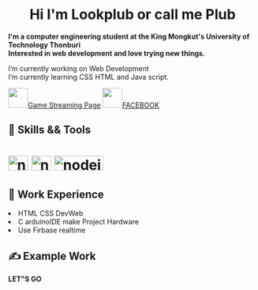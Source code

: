 <h1 align="center"> <b> Hi  I'm Lookplub or call me Plub </b>
</h1>

<p align="left"> <b>        I'm a computer engineering student at the King Mongkut's University of Technology Thonburi <br />Interested in web development and love trying new things. </b></p>

<p align="left"> I’m currently working on Web Development <br /> I’m currently learning CSS HTML and Java script.</p>
<a href="https://www.facebook.com/P-lub-Gaming-102563579143297" class="text-center"><img src="https://upload.wikimedia.org/wikipedia/commons/thumb/f/fe/Video-Game-Controller-Icon-IDV-green.svg/1024px-Video-Game-Controller-Icon-IDV-green.svg.png" alt=""width="40" height="40">Game Streaming Page</a>
<a href="https://www.facebook.com/profile.php?id=100017935664780" class="text-center">
<img src="https://cdn3.iconfinder.com/data/icons/free-social-icons/67/facebook_circle_color-512.png" alt=""width="40" height="40">FACEBOOK</a>   

<h2 align="left"> 🔧 Skills && Tools </h2>

<h1 align="left" dir="auto">
<a href="https://www.arduino.cc" rel="nofollow"> 
    <img src="https://upload.wikimedia.org/wikipedia/commons/thumb/8/87/Arduino_Logo.svg/1024px-Arduino_Logo.svg.png" alt="nodejs" width="40" height="30" style="max-width: 100%;"></a>
<a href="https://code.visualstudio.com" rel="nofollow"> 
    <img src="https://cdn.icon-icons.com/icons2/2107/PNG/512/file_type_vscode_icon_130084.png" alt="nodejs" width="40" height="30" style="max-width: 100%;"></a>  
<a href="https://console.firebase.google.com" rel="nofollow"> 
    <img src="https://upload.wikimedia.org/wikipedia/commons/thumb/3/37/Firebase_Logo.svg/1280px-Firebase_Logo.svg.png" alt="nodejs" width="100" height="30" style="max-width: 100%;"></a>  
</h1>   
<h2 align="left"> 🌟 Work Experience </h2
 <ul>
      <li>HTML CSS DevWeb</li>
      <li>C arduinoIDE make Project Hardware</li>
      <li>Use Firbase realtime</li>
 </ul>
<h2 align="left"> ✍️ Example Work  </h2  
<a href="https://github.com/DechawatRoyda/Dechawat-Royda.git"> <b>LET"S GO</b> </a>  
</h1>   

